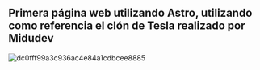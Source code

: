 ## Primera página web utilizando Astro, utilizando como referencia el clón de Tesla realizado por Midudev ##
![dc0fff99a3c936ac4e84a1cdbcee8885](https://github.com/Scirezz/Blog-Astro-Build/assets/116043397/abbbc4ec-f153-444c-b299-c7a29a9ceeef)
